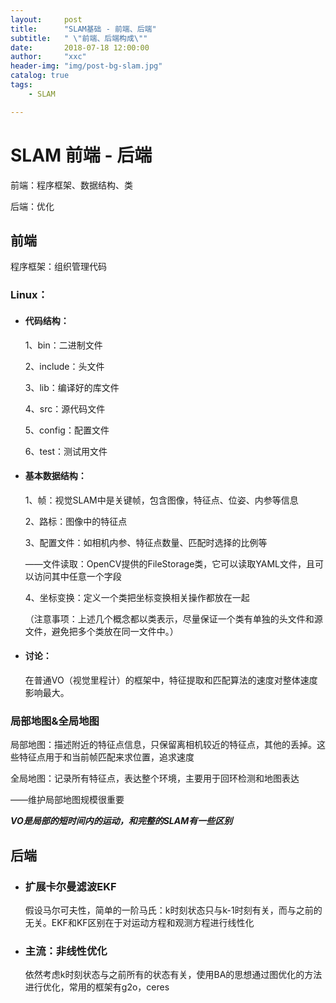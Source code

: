 ```yaml
---
layout:     post
title:      "SLAM基础 - 前端、后端"
subtitle:   " \"前端、后端构成\""
date:       2018-07-18 12:00:00
author:     "xxc"
header-img: "img/post-bg-slam.jpg"
catalog: true
tags:
    - SLAM

---
```


# SLAM 前端 - 后端

前端：程序框架、数据结构、类
	
后端：优化



## 前端

程序框架：组织管理代码



### Linux：

- #### 代码结构：

  1、bin：二进制文件

  2、include：头文件

  3、lib：编译好的库文件

  4、src：源代码文件

  5、config：配置文件

  6、test：测试用文件

- #### 基本数据结构：

  1、帧：视觉SLAM中是关键帧，包含图像，特征点、位姿、内参等信息

  2、路标：图像中的特征点

  3、配置文件：如相机内参、特征点数量、匹配时选择的比例等

  ——文件读取：OpenCV提供的FileStorage类，它可以读取YAML文件，且可以访问其中任意一个字段

  4、坐标变换：定义一个类把坐标变换相关操作都放在一起

  （注意事项：上述几个概念都以类表示，尽量保证一个类有单独的头文件和源文件，避免把多个类放在同一文件中。）

- #### 讨论：

  在普通VO（视觉里程计）的框架中，特征提取和匹配算法的速度对整体速度影响最大。



### 局部地图&全局地图

  局部地图：描述附近的特征点信息，只保留离相机较近的特征点，其他的丢掉。这些特征点用于和当前帧匹配来求位置，追求速度

  全局地图：记录所有特征点，表达整个环境，主要用于回环检测和地图表达

  ——维护局部地图规模很重要

  ***VO是局部的短时间内的运动，和完整的SLAM有一些区别***



## 后端

- ### 扩展卡尔曼滤波EKF

  假设马尔可夫性，简单的一阶马氏：k时刻状态只与k-1时刻有关，而与之前的无关。EKF和KF区别在于对运动方程和观测方程进行线性化

- ### 主流：非线性优化

  依然考虑k时刻状态与之前所有的状态有关，使用BA的思想通过图优化的方法进行优化，常用的框架有g2o，ceres